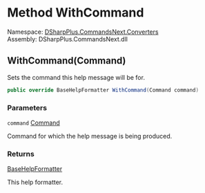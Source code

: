 # Method WithCommand

Namespace: [DSharpPlus.CommandsNext.Converters](DSharpPlus.CommandsNext.Converters.md)  
Assembly: DSharpPlus.CommandsNext.dll

## <a id="DSharpPlus_CommandsNext_Converters_DefaultHelpFormatter_WithCommand_DSharpPlus_CommandsNext_Command_"></a>WithCommand\(Command\)

Sets the command this help message will be for.

```csharp
public override BaseHelpFormatter WithCommand(Command command)
```

### Parameters

`command` [Command](DSharpPlus.CommandsNext.Command.md)

Command for which the help message is being produced.

### Returns

[BaseHelpFormatter](DSharpPlus.CommandsNext.Converters.BaseHelpFormatter.md)

This help formatter.

